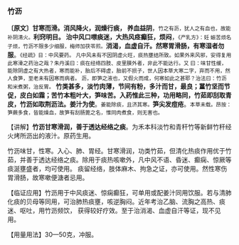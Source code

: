 ### 竹沥

**〔原文〕甘寒而滑。消风降火，润燥行痰， 养血益阴**，<small>竹之有沥，犹人之有血也，故能补阴清火。</small>**利窍明目。 治中风口噤痰迷，大热风痉癫狂，烦闷**，<small>《产乳方》：妊 娠苦烦名子烦，竹沥不限多少细服，梅师加茯苓煎。</small>**消渴，血虚自汗。然寒胃滑肠，有寒湿者勿服**。<small>《经疏》日：中风要药。 凡中风未有不因阴虚火旺，痰热壅结所致。如果外来风邪，安得复用此寒滑之药治之哉？朱丹溪曰：痰在经络四肢、皮里膜外者，非此不能达行。又 曰：味甘性缓，能除阴虚之有大热者，寒而能补，胎后不碍虚，胎前不损子，世人因本草大寒二字，弃而不用，然人食笋，至老未有因寒而病者。 沥，即笋之液也，又假火而成，何寒如此之甚耶？治法曰：竹沥和米煮粥，治反胃。</small> **竹类甚多，淡竹肉薄，节间有粉，多汁而甘，最良；蓳竹坚而节促，皮白如霜；苦竹本粗叶大，笋味苦。入药惟此三种，功用略同，竹茹即刮取青皮，竹沥如取荆沥法。姜汁为使**。<small>姜能除痰，且济其寒。</small>**笋尖发痘疮**。<small>本草未载。昂按：笋蕨多食，皆能燥血，故笋有刮肠篦之名，惟同肉煮食，则无害也。</small>

【讲解】**竹沥甘寒滑润，善于透达经络之痰**。为禾本科淡竹和青秆竹等新鲜竹秆经火烤所沥出的液汁。原药生用。

竹沥味甘，性寒。入心、肺、胃经。甘寒滑润，功类竹茹，但清化热痰作用优于竹茹，并善于透达经络之痰。除用于痰热咳嗽外，凡中风不语、昏迷、癫痫、惊厥等痰涎壅盛者，均可使用。 痰留经络，肢体麻木、拘急之证，亦可使用。然性寒伤胃滑肠，故寒嗽便溏者忌用。

【临证应用】竹沥用于中风痰迷、惊痫癫狂，可单用或配姜汁同用饮服。若与清肺化痰的贝母等同用，可治肺热痰壅，咳逆胸闷。近年考治乙脑、流胸之高热、痰迷、呕吐，用竹沥频饮， 获得较好疗效。至于治消渴、血虚自汗等证，现不见用。

【用量用法】30—50克，冲服。
